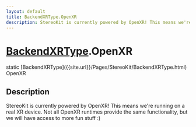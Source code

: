 ```yaml
---
layout: default
title: BackendXRType.OpenXR
description: StereoKit is currently powered by OpenXR! This means we're running on a real XR device. Not all OpenXR runtimes provide the same functionality, but we will have access to more fun stuff .)
---
```

# [BackendXRType]({{site.url}}/Pages/StereoKit/BackendXRType.html).OpenXR

<div class='signature' markdown='1'>
static [BackendXRType]({{site.url}}/Pages/StereoKit/BackendXRType.html) OpenXR
</div>

## Description
StereoKit is currently powered by OpenXR! This means we're
running on a real XR device. Not all OpenXR runtimes provide
the same functionality, but we will have access to more fun
stuff :)

